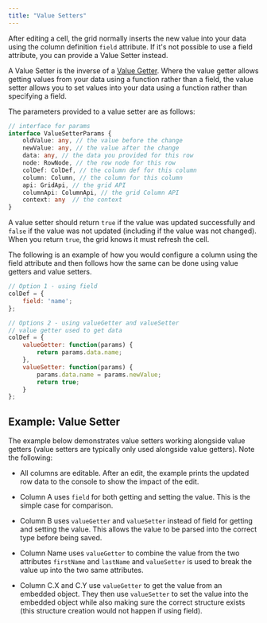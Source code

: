```yaml
---
title: "Value Setters"
---
```


After editing a cell, the grid normally inserts the new value into your data using the column definition `field` attribute. If it's not possible to use a field attribute, you can provide a Value Setter instead.

A Value Setter is the inverse of a [Value Getter](../value-getters/). Where the value getter allows getting values from your data using a function rather than a field, the value setter allows you to set values into your data using a function rather than specifying a field.

The parameters provided to a value setter are as follows:

```ts
// interface for params
interface ValueSetterParams {
    oldValue: any, // the value before the change
    newValue: any, // the value after the change
    data: any, // the data you provided for this row
    node: RowNode, // the row node for this row
    colDef: ColDef, // the column def for this column
    column: Column, // the column for this column
    api: GridApi, // the grid API
    columnApi: ColumnApi, // the grid Column API
    context: any  // the context
}
```

A value setter should return `true` if the value was updated successfully and `false` if the value was not updated (including if the value was not changed). When you return `true`, the grid knows it must refresh the cell.

The following is an example of how you would configure a column using the field attribute and then follows how the same can be done using value getters and value setters.

```js
// Option 1 - using field
colDef = {
    field: 'name';
};

// Options 2 - using valueGetter and valueSetter
// value getter used to get data
colDef = {
    valueGetter: function(params) {
        return params.data.name;
    },
    valueSetter: function(params) {
        params.data.name = params.newValue;
        return true;
    }
};
```

## Example: Value Setter

The example below demonstrates value setters working alongside value getters
(value setters are typically only used alongside value getters). Note
the following:

- All columns are editable. After an edit, the example prints the updated row data to the console to show the impact of the edit.

- Column A uses `field` for both getting and setting the value. This is the simple case for comparison.

- Column B uses `valueGetter` and `valueSetter` instead of field for getting and setting the value. This allows the value to be parsed into the correct type before being saved.

- Column Name uses `valueGetter` to combine the value from the two attributes `firstName` and `lastName` and `valueSetter` is used to break the value up into the two same attributes.

- Column C.X and C.Y use `valueGetter` to get the value from an embedded object. They then use `valueSetter` to set the value into the embedded object while also making sure the correct structure exists (this structure creation would not happen if using field).

<grid-example title='Value Setters' name='example-setters' type='generated'></grid-example>

